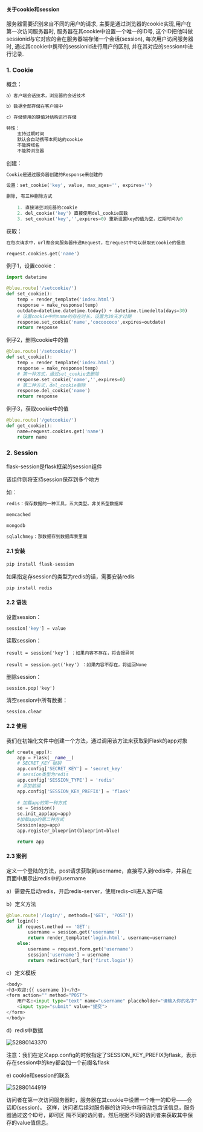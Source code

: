 

#### 关于cookie和session

服务器需要识别来自不同的用户的请求, 主要是通过浏览器的cookie实现,用户在第一次访问服务器时, 服务器在其cookie中设置一个唯一的ID号, 这个ID把他叫做sessionid与它对应的会在服务器端存储一个会话(session), 每次用户访问服务器时, 通过其cookie中携带的sessionid进行用户的区别, 并在其对应的session中进行记录. 



### 1. Cookie

概念：

```python
a）客户端会话技术，浏览器的会话技术

b）数据全部存储在客户端中

c）存储使用的键值对结构进行存储

特性：
	支持过期时间
	默认会自动携带本网站的cookie
	不能跨域名
	不能跨浏览器
```

创建：

```python
Cookie是通过服务器创建的Response来创建的

设置：set_cookie('key', value, max_ages='', expires='')

删除, 有三种删除方式
	
	1. 直接清空浏览器的cookie
	2. del_cookie('key') 直接使用del_cookie函数
	3. set_cookie('key','',expires=0) 重新设置key的值为空，过期时间为0
```

获取：

```python
在每次请求中，url都会向服务器传递Request，在request中可以获取到cookie的信息

request.cookies.get('name')
```

例子1，设置cookie：

```python
import datetime

@blue.route('/setcookie/')
def set_cookie():
    temp = render_template('index.html')
    response = make_response(temp)
	outdate=datetime.datetime.today() + datetime.timedelta(days=30)
	# 设置cookie中的name的存在时长，设置为30天才过期  
    response.set_cookie('name','cocoococo',expires=outdate)
    return response
```

例子2，删除cookie中的值

```python
@blue.route('/setcookie/')
def set_cookie():
    temp = render_template('index.html')
    response = make_response(temp)
	# 第一种方式，通过set_cookie去删除
    response.set_cookie('name','',expires=0)
	# 第二种方式，del_cookie删除
	response.del_cookie('name')
    return response
```

例子3，获取cookie中的值

```python
@blue.route('/getcookie/')  
def get_cookie():
    name=request.cookies.get('name')  
    return name
```

### 2. Session

flask-session是flask框架的session组件

该组件则将支持session保存到多个地方

如：

```python
redis：保存数据的一种工具，五大类型。非关系型数据库

memcached

mongodb

sqlalchmey：那数据存到数据库表里面
```

#### 2.1 安装

```python
pip install flask-session
```

如果指定存session的类型为redis的话，需要安装redis

```python
pip install redis
```

#### 2.2 语法

设置session：

```python
session['key'] = value
```

读取session：

```
result = session['key'] ：如果内容不存在，将会报异常

result = session.get('key') ：如果内容不存在，将返回None
```

删除session：

```
session.pop('key')
```

清空session中所有数据：

```
session.clear
```

#### 2.2 使用

我们在初始化文件中创建一个方法，通过调用该方法来获取到Flask的app对象
	

```python
def create_app():
    app = Flask(__name__)
    # SECRET_KEY 秘钥
    app.config['SECRET_KEY'] = 'secret_key'
	# session类型为redis
    app.config['SESSION_TYPE'] = 'redis'
	# 添加前缀
	app.config['SESSION_KEY_PREFIX'] = 'flask'
    
    # 加载app的第一种方式
    se = Session()
    se.init_app(app=app)
    #加载app的第二种方式
    Session(app=app)
    app.register_blueprint(blueprint=blue)

    return app
```

#### 2.3 案例

定义一个登陆的方法，post请求获取到username，直接写入到redis中，并且在页面中展示出redis中的username

a）需要先启动redis，开启redis-server，使用redis-cli进入客户端

b）定义方法

```python
@blue.route('/login/', methods=['GET', 'POST'])
def login():
    if request.method == 'GET':
        username = session.get('username')
        return render_template('login.html', username=username)
    else:
        username = request.form.get('username')
        session['username'] = username
        return redirect(url_for('first.login'))
```

c）定义模板
	

```python
<body>
<h3>欢迎:{{ username }}</h3>
<form action="" method="POST">
    用户名:<input type="text" name="username" placeholder="请输入你的名字">
    <input type="submit" value="提交">
</form>
</body>
```

d）redis中数据

![52880143370](assets/1528801433709.png)

注意：我们在定义app.config的时候指定了SESSION_KEY_PREFIX为flask，表示存在session中的key都会加一个前缀名flask

e) cookie和session的联系

![52880144919](assets/1528801449198.png)

访问者在第一次访问服务器时，服务器在其cookie中设置一个唯一的ID号——会话ID(session)。 这样，访问者后续对服务器的访问头中将自动包含该信息，服务器通过这个ID号，即可区 隔不同的访问者。然后根据不同的访问者来获取其中保存的value值信息。